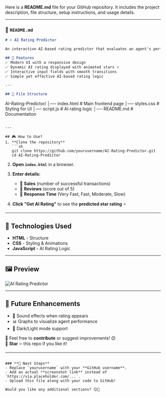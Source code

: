 Here is a **README.md** file for your GitHub repository. It includes the project description, file structure, setup instructions, and usage details.  

---

### **📌 `README.md`**
```markdown
# ⭐ AI Rating Predictor

An interactive AI-based rating predictor that evaluates an agent's performance based on **sales, reviews, and response time**.  

## 🚀 Features
✅ Modern UI with a responsive design  
✅ Dynamic AI rating displayed with animated stars ⭐  
✅ Interactive input fields with smooth transitions  
✅ Simple yet effective AI-based rating logic  

---

## 📂 File Structure
```
AI-Rating-Predictor/
│── index.html       # Main frontend page
│── styles.css       # Styling for UI
│── script.js        # AI rating logic
│── README.md        # Documentation
```

---

## 🎮 How to Use?
1. **Clone the repository**  
   ```sh
   git clone https://github.com/yourusername/AI-Rating-Predictor.git
   cd AI-Rating-Predictor
   ```

2. **Open `index.html`** in a browser.

3. **Enter details:**
   - 📌 **Sales** (number of successful transactions)
   - 📌 **Reviews** (score out of 5)
   - 📌 **Response Time** (Very Fast, Fast, Moderate, Slow)

4. **Click "Get AI Rating"** to see the **predicted star rating** ⭐

---

## 📜 Technologies Used
- **HTML** - Structure  
- **CSS** - Styling & Animations  
- **JavaScript** - AI Rating Logic  

---

## 🖼️ Preview  
![AI Rating Predictor](https://via.placeholder.com/800x400.png?text=Project+Screenshot)

---

## 📌 Future Enhancements  
- 🎵 Sound effects when rating appears  
- 📊 Graphs to visualize agent performance  
- 🎨 Dark/Light mode support  

🔹 Feel free to **contribute** or suggest improvements! 😊  
🚀 **Star** ⭐ this repo if you like it!  

---
```

### **📌 Next Steps**
- Replace `yourusername` with your **GitHub username**.
- Add an actual **screenshot link** instead of `https://via.placeholder.com/...`.  
- Upload this file along with your code to GitHub!  

Would you like any additional sections? 😊🚀
